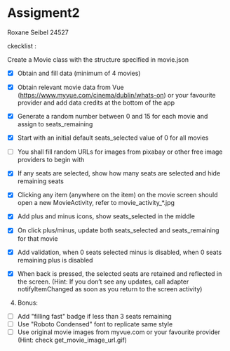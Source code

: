 # Assigment2
Roxane Seibel 24527

ckecklist :

Create a Movie class with the structure specified in movie.json
- [x] Obtain and fill data (minimum of 4 movies)
- [x] Obtain relevant movie data from Vue (https://www.myvue.com/cinema/dublin/whats-on) or your favourite provider and add data credits at the bottom of the app
- [x] Generate a random number between 0 and 15 for each movie and assign to seats_remaining
- [x] Start with an initial default seats_selected value of 0 for all movies
- [ ] You shall fill random URLs for images from pixabay or other free image providers to begin with
- [x] If any seats are selected, show how many seats are selected and hide remaining seats

- [x] Clicking any item (anywhere on the item) on the movie screen should open a new MovieActivity, refer to movie_activity_*.jpg
- [x] Add plus and minus icons, show seats_selected in the middle
- [x] On click plus/minus, update both seats_selected and seats_remaining for that movie
- [x] Add validation, when 0 seats selected minus is disabled, when 0 seats remaining plus is disabled
- [x] When back is pressed, the selected seats are retained and reflected in the screen. (Hint: If you don’t see any updates, call adapter notifyItemChanged as soon as you return to the screen activity)


4. Bonus:
- [ ] Add "filling fast" badge if less than 3 seats remaining
- [ ] Use "Roboto Condensed" font to replicate same style
- [ ] Use original movie images from myvue.com or your favourite provider (Hint: check get_movie_image_url.gif)
